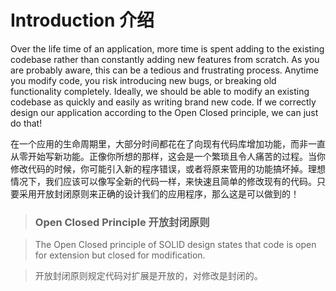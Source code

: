 
# Introduction 介绍

Over the life time of an application, more time is spent adding to the existing codebase rather than constantly adding new features from scratch. As you are probably aware, this can be a tedious and frustrating process. Anytime you modify code, you risk introducing new bugs, or breaking old functionality completely. Ideally, we should be able to modify an existing codebase as quickly and easily as writing brand new code. If we correctly design our application according to the Open Closed principle, we can just do that!

在一个应用的生命周期里，大部分时间都花在了向现有代码库增加功能，而非一直从零开始写新功能。正像你所想的那样，这会是一个繁琐且令人痛苦的过程。当你修改代码的时候，你可能引入新的程序错误，或者将原来管用的功能搞坏掉。理想情况下，我们应该可以像写全新的代码一样，来快速且简单的修改现有的代码。只要采用开放封闭原则来正确的设计我们的应用程序，那么这是可以做到的！

> ### Open Closed Principle 开放封闭原则

> The Open Closed principle of SOLID design states that code is open for extension but closed for modification.

> 开放封闭原则规定代码对扩展是开放的，对修改是封闭的。
